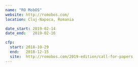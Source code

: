 ```yaml
---
name: "RO MobOS"
website: http://romobos.com/
location: Cluj-Napoca, Romania

date_start: 2019-02-14
date_end:   2019-02-16

cfp:
  start: 2018-10-29
  end:   2018-12-15
  site:  http://romobos.com/2019-edition/call-for-papers
---
```

